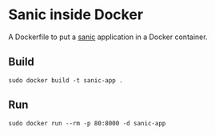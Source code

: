 # Sanic inside Docker

A Dockerfile to put a [sanic](https://sanicframework.org/) application in a Docker container.

## Build

    sudo docker build -t sanic-app .

## Run

    sudo docker run --rm -p 80:8000 -d sanic-app
